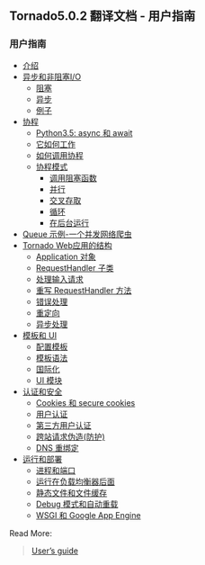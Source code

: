 ## Tornado5.0.2 翻译文档 - 用户指南

### 用户指南

- [介绍](https://runnerliu.github.io/2018/06/10/tornado502-introduction/)
- [异步和非阻塞I/O](https://runnerliu.github.io/2018/06/10/tornado502-asnon/#more)
  - [阻塞](https://runnerliu.github.io/2018/06/10/tornado502-asnon/#more)
  - [异步](https://runnerliu.github.io/2018/06/10/tornado502-asnon/#more)
  - [例子](https://runnerliu.github.io/2018/06/10/tornado502-asnon/#more)
- [协程](https://runnerliu.github.io/2018/06/18/tornado502-coroutines/#more)
  - [Python3.5: async 和 await ](https://runnerliu.github.io/2018/06/18/tornado502-coroutines/#more)
  - [它如何工作](https://runnerliu.github.io/2018/06/18/tornado502-coroutines/#more)
  - [如何调用协程](https://runnerliu.github.io/2018/06/18/tornado502-coroutines/#more)
  - [协程模式](https://runnerliu.github.io/2018/06/18/tornado502-coroutines/#more)
    - [调用阻塞函数]()
    - [并行]()
    - [交叉存取]()
    - [循环]()
    - [在后台运行]()
- [Queue 示例-一个并发网络爬虫](https://runnerliu.github.io/2018/06/18/tornado502-concurrentwebspider/#more)
- [Tornado Web应用的结构](https://runnerliu.github.io/2020/12/19/tornado502-structureofweb/#more)
  - [Application 对象](https://runnerliu.github.io/2020/12/19/tornado502-structureofweb/#more)
  - [RequestHandler 子类](https://runnerliu.github.io/2020/12/19/tornado502-structureofweb/#more)
  - [处理输入请求](https://runnerliu.github.io/2020/12/19/tornado502-structureofweb/#more)
  - [重写 RequestHandler 方法](https://runnerliu.github.io/2020/12/19/tornado502-structureofweb/#more)
  - [错误处理](https://runnerliu.github.io/2020/12/19/tornado502-structureofweb/#more)
  - [重定向](https://runnerliu.github.io/2020/12/19/tornado502-structureofweb/#more)
  - [异步处理](https://runnerliu.github.io/2020/12/19/tornado502-structureofweb/#more)
- [模板和 UI](https://runnerliu.github.io/2020/12/19/tornado502-templateui/#more)
  - [配置模板](https://runnerliu.github.io/2020/12/19/tornado502-templateui/#more)
  - [模板语法](https://runnerliu.github.io/2020/12/19/tornado502-templateui/#more)
  - [国际化](https://runnerliu.github.io/2020/12/19/tornado502-templateui/#more)
  - [UI 模块](https://runnerliu.github.io/2020/12/19/tornado502-templateui/#more)
- [认证和安全]()
  - [Cookies 和 secure cookies]()
  - [用户认证]()
  - [第三方用户认证]()
  - [跨站请求伪造(防护)]()
  - [DNS 重绑定]()
- [运行和部署]()
  - [进程和端口]()
  - [运行在负载均衡器后面]()
  - [静态文件和文件缓存]()
  - [Debug 模式和自动重载]()
  - [WSGI 和 Google App Engine]()



Read More:

> [User’s guide](http://www.tornadoweb.org/en/stable/guide.html) 